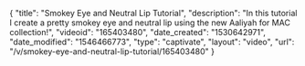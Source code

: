 {
    "title": "Smokey Eye and Neutral Lip Tutorial",
    "description": "In this tutorial I create a pretty smokey eye and neutral lip using the new Aaliyah for MAC collection!",
    "videoid": "165403480",
    "date_created": "1530642971",
    "date_modified": "1546466773",
    "type": "captivate",
    "layout": "video",
    "url": "\/v\/smokey-eye-and-neutral-lip-tutorial\/165403480"
}